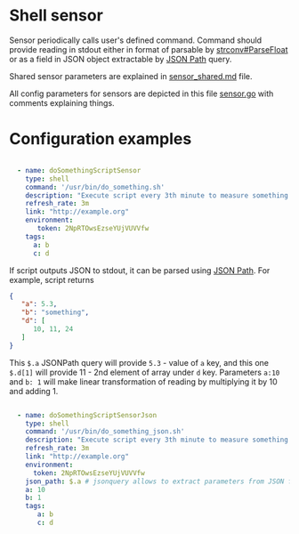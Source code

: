 Shell sensor
==============================

Sensor periodically calls user's defined command.
Command should provide reading in stdout either in format
of parsable by [strconv#ParseFloat](https://pkg.go.dev/strconv#ParseFloat) or as
a field in JSON object extractable by [JSON Path](https://jsonpath.com/) query.

Shared sensor parameters are explained in
[sensor_shared.md](https://github.com/vodolaz095/dashboard/blob/master/docs/sensor_shared.md)
file.

All config parameters for sensors are depicted in this file
[sensor.go](https://github.com/vodolaz095/dashboard/blob/master/config/sensor.go)
with comments explaining things.



Configuration examples
==============================

```yaml

  - name: doSomethingScriptSensor
    type: shell
    command: '/usr/bin/do_something.sh'
    description: "Execute script every 3th minute to measure something important"
    refresh_rate: 3m
    link: "http://example.org"
    environment:
       token: 2NpRTOwsEzseYUjVUVVfw
    tags:
      a: b
      c: d
```

If script outputs JSON to stdout, it can be parsed using [JSON Path](https://jsonpath.com/).
For example, script returns
```json
{
   "a": 5.3,
   "b": "something",
   "d": [
      10, 11, 24
   ]
}

```

This `$.a` JSONPath query will provide `5.3` - value of `a` key, and this one
`$.d[1]` will provide 11 - 2nd element of array under `d` key.
Parameters `a:10` and `b: 1` will make linear transformation of reading by
multiplying it by 10 and adding 1.

```yaml

  - name: doSomethingScriptSensorJson
    type: shell
    command: '/usr/bin/do_something_json.sh'
    description: "Execute script every 3th minute to measure something important"
    refresh_rate: 3m
    link: "http://example.org"
    environment:
      token: 2NpRTOwsEzseYUjVUVVfw
    json_path: $.a # jsonquery allows to extract parameters from JSON from script STDOUT    
    a: 10
    b: 1
    tags:
       a: b
       c: d

```

